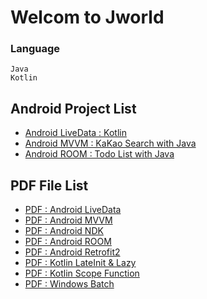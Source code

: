 # Welcom to Jworld

### Language
```
Java
Kotlin
```
## Android Project List
* [Android LiveData : Kotlin](https://github.com/yongtaii/yongapps/tree/master/Android-LiveDataBasic)
* [Android MVVM : KaKao Search with Java](https://github.com/yongtaii/yongapps/tree/master/AndroidMVVM-Yongapp-KakaoSearch)
* [Android ROOM : Todo List with Java](https://github.com/yongtaii/yongapps/tree/master/AndroidRoom-Yongapp-TodoList)

## PDF File List
* [PDF : Android LiveData](https://github.com/yongtaii/yongapps/tree/master/PDF)
* [PDF : Android MVVM](https://github.com/yongtaii/yongapps/tree/master/PDF)
* [PDF : Android NDK](https://github.com/yongtaii/yongapps/tree/master/PDF)
* [PDF : Android ROOM](https://github.com/yongtaii/yongapps/tree/master/PDF)
* [PDF : Android Retrofit2](https://github.com/yongtaii/yongapps/tree/master/PDF)
* [PDF : Kotlin LateInit & Lazy](https://github.com/yongtaii/yongapps/tree/master/PDF)
* [PDF : Kotlin Scope Function](https://github.com/yongtaii/yongapps/tree/master/PDF)
* [PDF : Windows Batch](https://github.com/yongtaii/yongapps/tree/master/PDF)





